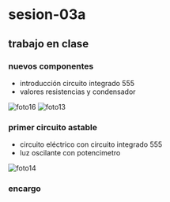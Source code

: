 # sesion-03a

## trabajo en clase
### nuevos componentes
- introducción circuito integrado 555
- valores resistencias y condensador

![foto16](https://github.com/user-attachments/assets/cbd7ad22-b71f-49bb-bbe2-a78ec235d99d)
![foto13](https://github.com/user-attachments/assets/683b5ac3-cfc1-47f6-85f5-2ec2db66e596)

### primer circuito astable
- circuito eléctrico con circuito integrado 555
- luz oscilante con potencimetro

![foto14](https://github.com/user-attachments/assets/059aec7a-4a6e-46d0-bd3a-9eaa948c61f8)

### encargo
